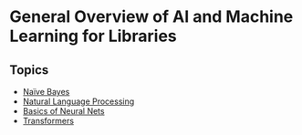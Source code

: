 # General Overview of AI and Machine Learning for Libraries

## Topics
- [Naïve Bayes](bayesian.html)
- [Natural Language Processing](natural-language-processing.html)
- [Basics of Neural Nets](basics-neural-nets.html)
- [Transformers](transformers-neural-nets.html)

